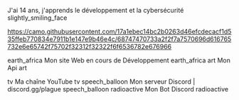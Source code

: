 J'ai 14 ans, j'apprends le développement et la cybersécurité slightly_smiling_face


https://camo.githubusercontent.com/17a1ebec14bc2b0263d46efcdecacf1d535ffeb770834e7911b1e147e9b46e4c/68747470733a2f2f7a7570696d616765732e6e65742f75702f32312f32322f6f6536782e676966


earth_africa Mon site Web en cours de Développement earth_africa
art Mon Api art

tv Ma chaîne YouTube tv
speech_balloon Mon serveur Discord | discord.gg/plague speech_balloon
radioactive Mon Bot Discord radioactive
